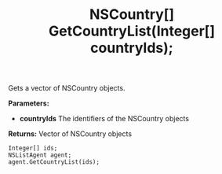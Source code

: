 ﻿---
uid: crmscript_ref_NSListAgent_GetCountryList
title: NSCountry[] GetCountryList(Integer[]  countryIds);
intellisense: NSListAgent.GetCountryList
keywords: NSListAgent, GetCountryList
so.topic: reference
---

Gets a vector of NSCountry objects.

**Parameters:**
 - **countryIds** The identifiers of the NSCountry objects

**Returns:** Vector of NSCountry objects

```crmscript
Integer[] ids;
NSListAgent agent;
agent.GetCountryList(ids);
```

